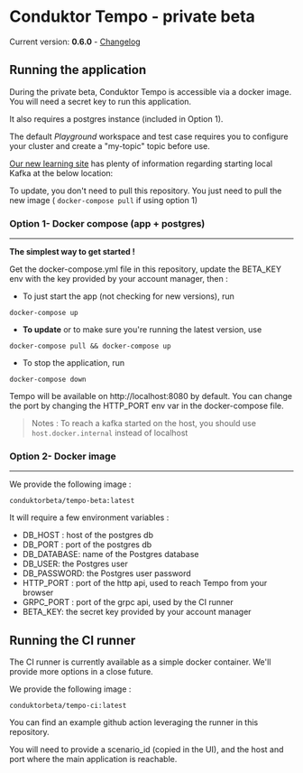 # Conduktor Tempo - private beta
Current version: **0.6.0** - [Changelog](https://github.com/conduktor/conduktor-tempo-beta/releases)


## Running the application

During the private beta, Conduktor Tempo is accessible via a docker image. You will need a secret key to run this application.

It also requires a postgres instance (included in Option 1).

The default _Playground_ workspace and test case requires you to configure your cluster and create a "my-topic" topic before use.

[Our new learning site](https://www.conduktor.io/kafka/starting-kafka) has plenty of information regarding starting local Kafka at the below location:


To update, you don't need to pull this repository. You just need to pull the new image ( `docker-compose pull` if using option 1)

### Option 1- Docker compose (app + postgres)

---

**The simplest way to get started !**

Get the docker-compose.yml file in this repository, update the BETA_KEY env with the key provided by your account manager, then :

- To just start the app (not checking for new versions), run

`docker-compose up`

- **To update** or to make sure you're running the latest version, use

`docker-compose pull && docker-compose up`

- To stop the application, run

`docker-compose down`

Tempo will be available on http://localhost:8080 by default. You can change the port by changing the HTTP_PORT env var in the docker-compose file.

> Notes : To reach a kafka started on the host, you should use `host.docker.internal` instead of localhost

### Option 2- Docker image

---

We provide the following image :

`conduktorbeta/tempo-beta:latest`

It will require a few environment variables :

- DB_HOST : host of the postgres db
- DB_PORT : port of the postgres db
- DB_DATABASE: name of the Postgres database
- DB_USER: the Postgres user
- DB_PASSWORD: the Postgres user password
- HTTP_PORT : port of the http api, used to reach Tempo from your browser
- GRPC_PORT : port of the grpc api, used by the CI runner
- BETA_KEY: the secret key provided by your account manager

## Running the CI runner

The CI runner is currently available as a simple docker container. We'll provide more options in a close future.

We provide the following image :

`conduktorbeta/tempo-ci:latest`

You can find an example github action leveraging the runner in this repository.

You will need to provide a scenario_id (copied in the UI), and the host and port where the main application is reachable.

